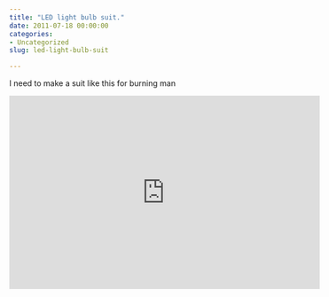 ```yaml
---
title: "LED light bulb suit."
date: 2011-07-18 00:00:00
categories:
- Uncategorized
slug: led-light-bulb-suit

---
```


I need to make a suit like this for burning man 
<iframe width="560" height="349" src="http://www.youtube.com/embed/hRcihMO2h28" frameborder="0" allowfullscreen></iframe>
